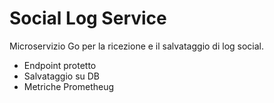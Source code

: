 # Social Log Service

Microservizio Go per la ricezione e il salvataggio di log social.

- Endpoint protetto
- Salvataggio su DB
- Metriche Prometheug
